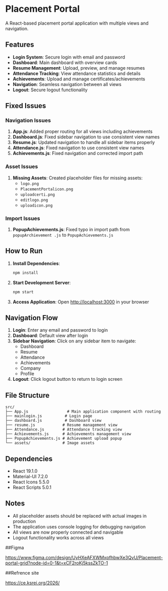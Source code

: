 # Placement Portal

A React-based placement portal application with multiple views and navigation.

## Features

- **Login System**: Secure login with email and password
- **Dashboard**: Main dashboard with overview cards
- **Resume Management**: Upload, preview, and manage resumes
- **Attendance Tracking**: View attendance statistics and details
- **Achievements**: Upload and manage certificates/achievements
- **Navigation**: Seamless navigation between all views
- **Logout**: Secure logout functionality

## Fixed Issues

### Navigation Issues
1. **App.js**: Added proper routing for all views including achievements
2. **Dashboard.js**: Fixed sidebar navigation to use consistent view names
3. **Resume.js**: Updated navigation to handle all sidebar items properly
4. **Attendance.js**: Fixed navigation to use consistent view names
5. **Achievements.js**: Fixed navigation and corrected import path

### Asset Issues
1. **Missing Assets**: Created placeholder files for missing assets:
   - `logo.png`
   - `PlacementPortalicon.png`
   - `uploadcerti.png`
   - `editlogo.png`
   - `uploadicon.png`

### Import Issues
1. **PopupAchievements.js**: Fixed typo in import path from `popupArchievement .js` to `PopupAchievements.js`

## How to Run

1. **Install Dependencies**:
   ```bash
   npm install
   ```

2. **Start Development Server**:
   ```bash
   npm start
   ```

3. **Access Application**:
   Open [http://localhost:3000](http://localhost:3000) in your browser

## Navigation Flow

1. **Login**: Enter any email and password to login
2. **Dashboard**: Default view after login
3. **Sidebar Navigation**: Click on any sidebar item to navigate:
   - Dashboard
   - Resume
   - Attendance
   - Achievements
   - Company
   - Profile
4. **Logout**: Click logout button to return to login screen

## File Structure

```
src/
├── App.js                 # Main application component with routing
├── mainlogin.js          # Login page
├── dashboard.js          # Dashboard view
├── resume.js            # Resume management view
├── Attendance.js        # Attendance tracking view
├── Achievements.js      # Achievements management view
├── PopupAchievements.js # Achievement upload popup
└── assets/              # Image assets
```

## Dependencies

- React 19.1.0
- Material-UI 7.2.0
- React Icons 5.5.0
- React Scripts 5.0.1

## Notes

- All placeholder assets should be replaced with actual images in production
- The application uses console logging for debugging navigation
- All views are now properly connected and navigable
- Logout functionality works across all views

##Figma

https://www.figma.com/design/UyHXeAFXWMxpfhbwXe3QvU/Placement-portal-grid?node-id=0-1&t=xCF2roKj5kssZkTO-1

##Refrence site

https://ce.ksrei.org/2026/
